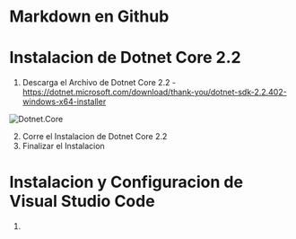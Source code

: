 # Markdown en Github

# Instalacion de Dotnet Core 2.2

1. Descarga el Archivo de Dotnet Core 2.2 - https://dotnet.microsoft.com/download/thank-you/dotnet-sdk-2.2.402-windows-x64-installer

![Dotnet.Core](file:///C:/Users/ITT/Pictures/Dotnet%20Core.PNG)


2. Corre el Instalacion de Dotnet Core 2.2 
3. Finalizar el Instalacion

# Instalacion y Configuracion de Visual Studio Code

1. 

